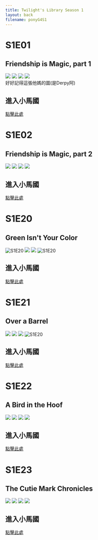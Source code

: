 ```yaml
---
title: Twilight's Library Season 1
layout: back
filename: ponyG4S1
--- 
```

# S1E01 
## Friendship is Magic, part 1
![](https://static.wikia.nocookie.net/mlp/images/b/b5/Opening_Book_S01E01.png)
![](https://static.wikia.nocookie.net/mlp/images/7/7f/Twilight_hot1_S01E01.png)
![](https://static.wikia.nocookie.net/mlp/images/3/32/Twilight_hot2_S01E01.png)
![](https://static.wikia.nocookie.net/mlp/images/2/28/Pinkie_Pie_excited_S01E01.png)<br>
好好記得這張他媽的圖(是Derpy阿)
## 進入小馬國
[點擊此處](https://hdx3.blogspot.com/2011/11/my-little-pony-friendship-is-magic_2.html)

# S1E02 
## Friendship is Magic, part 2
![](https://static.wikia.nocookie.net/mlp/images/6/65/Twilight_screams_while_freefalling_S1E02.png)
![](https://static.wikia.nocookie.net/mlp/images/3/3d/Manticore_licking_Fluttershy%27s_mane_S1E02.png)
![](https://static.wikia.nocookie.net/mlp/images/b/bd/Twilight_curled_up_Elements_of_Harmony_S1E02.png)
![](https://static.wikia.nocookie.net/mlp/images/e/e9/Pinkie_Pie_a_party_S01E02.png)<br>
## 進入小馬國
[點擊此處](https://hdx3.blogspot.com/2011/11/my-little-pony-friendship-is-magic_6.html)

# S1E20 
## Green Isn't Your Color
![S1E20](https://static.wikia.nocookie.net/mlp/images/9/9f/Fluttershy_happy_S1E20.png)
![](https://static.wikia.nocookie.net/mlp/images/b/b9/Twilight_after_poking_her_eye_S1E20.png)
![](https://static.wikia.nocookie.net/mlp/images/4/42/Pinkie_Pie_eating_an_apple_S1E20.gif)
![S1E20](https://static.wikia.nocookie.net/mlp/images/5/50/Ponies_don%27t_like_Fluttershy%27s_performance_S01E20.png)
## 進入小馬國
[點擊此處](https://hdx3.blogspot.com/2012/03/my-little-pony-friendship-is-magic_21.html)

# S1E21 
## Over a Barrel
![](https://static.wikia.nocookie.net/mlp/images/5/54/Applejack_talks_to_the_tree_S1E21.png)
![](https://static.wikia.nocookie.net/mlp/images/0/08/Rainbow_Dash_hits_a_sign_S01E21.png)
![](https://static.wikia.nocookie.net/mlp/images/2/2f/Applejack_%22BRAEBURN%21%22_S01E21.png)
![S1E20](https://static.wikia.nocookie.net/mlp/images/5/59/Pinkie_Pie_Breaking_Fourth_Wall_Looney_Tunes_S1E21.png)
## 進入小馬國
[點擊此處](https://hdx3.blogspot.com/2012/03/my-little-pony-friendship-is-magic_21.html)

# S1E22 
## A Bird in the Hoof
![](https://static.wikia.nocookie.net/mlp/images/7/7a/Fluttershy_cutness_overload_S01E22.png)
![](https://static.wikia.nocookie.net/mlp/images/7/72/Rainbow_Dash_making_funny_face_S1E22.png)
![](https://static.wikia.nocookie.net/mlp/images/8/88/Pinkie_Pie_puts_a_pie_to_her_face_S1E22.png)
![](https://static.wikia.nocookie.net/mlp/images/4/47/Twilight_gasps_S01E22.png)
## 進入小馬國
[點擊此處](https://hdx3.blogspot.com/2012/03/my-little-pony-friendship-is-magic_28.html)

# S1E23 
## The Cutie Mark Chronicles
![](https://static.wikia.nocookie.net/mlp/images/f/fc/ScreamingCrusaders_S01E23.png)
![](https://static.wikia.nocookie.net/mlp/images/b/be/Filly_Applejack_in_Manehattan_3_S01E23.png)
![](https://static.wikia.nocookie.net/mlp/images/7/74/Filly_Fluttershy_amazed_by_her_surroundings_S1E23.png)
![](https://static.wikia.nocookie.net/mlp/images/6/69/First_Pinkie_Pie_smile_S1E23.png)
## 進入小馬國
[點擊此處](https://hdx3.blogspot.com/2012/03/my-little-pony-friendship-is-magic.html)



